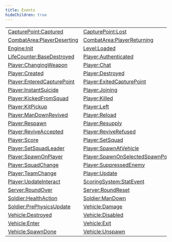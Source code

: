 ```yaml
---
title: Events
hideChildren: true
---
```


|   |   |
| --- | --- |
| [CapturePoint:Captured](/vext/ref/server/event/capturepoint_captured) | [CapturePoint:Lost](/vext/ref/server/event/capturepoint_lost) |
| [CombatArea:PlayerDeserting](/vext/ref/server/event/combatarea_playerdeserting) | [CombatArea:PlayerReturning](/vext/ref/server/event/combatarea_playerreturning) |
| [Engine:Init](/vext/ref/server/event/engine_init) | [Level:Loaded](/vext/ref/server/event/level_loaded) |
| [LifeCounter:BaseDestroyed](/vext/ref/server/event/lifecounter_basedestroyed) | [Player:Authenticated](/vext/ref/server/event/player_authenticated) |
| [Player:ChangingWeapon](/vext/ref/server/event/player_changingweapon) | [Player:Chat](/vext/ref/server/event/player_chat) |
| [Player:Created](/vext/ref/server/event/player_created) | [Player:Destroyed](/vext/ref/server/event/player_destroyed) |
| [Player:EnteredCapturePoint](/vext/ref/server/event/player_enteredcapturepoint) | [Player:ExitedCapturePoint](/vext/ref/server/event/player_exitedcapturepoint) |
| [Player:InstantSuicide](/vext/ref/server/event/player_instantsuicide) | [Player:Joining](/vext/ref/server/event/player_joining) |
| [Player:KickedFromSquad](/vext/ref/server/event/player_kickedfromsquad) | [Player:Killed](/vext/ref/server/event/player_killed) |
| [Player:KitPickup](/vext/ref/server/event/player_kitpickup) | [Player:Left](/vext/ref/server/event/player_left) |
| [Player:ManDownRevived](/vext/ref/server/event/player_mandownrevived) | [Player:Reload](/vext/ref/server/event/player_reload) |
| [Player:Respawn](/vext/ref/server/event/player_respawn) | [Player:Resupply](/vext/ref/server/event/player_resupply) |
| [Player:ReviveAccepted](/vext/ref/server/event/player_reviveaccepted) | [Player:ReviveRefused](/vext/ref/server/event/player_reviverefused) |
| [Player:Score](/vext/ref/server/event/player_score) | [Player:SetSquad](/vext/ref/server/event/player_setsquad) |
| [Player:SetSquadLeader](/vext/ref/server/event/player_setsquadleader) | [Player:SpawnAtVehicle](/vext/ref/server/event/player_spawnatvehicle) |
| [Player:SpawnOnPlayer](/vext/ref/server/event/player_spawnonplayer) | [Player:SpawnOnSelectedSpawnPoint](/vext/ref/server/event/player_spawnonselectedspawnpoint) |
| [Player:SquadChange](/vext/ref/server/event/player_squadchange) | [Player:SuppressedEnemy](/vext/ref/server/event/player_suppressedenemy) |
| [Player:TeamChange](/vext/ref/server/event/player_teamchange) | [Player:Update](/vext/ref/server/event/player_update) |
| [Player:UpdateInteract](/vext/ref/server/event/player_updateinteract) | [ScoringSystem:StatEvent](/vext/ref/server/event/scoringsystem_statevent) |
| [Server:RoundOver](/vext/ref/server/event/server_roundover) | [Server:RoundReset](/vext/ref/server/event/server_roundreset) |
| [Soldier:HealthAction](/vext/ref/server/event/soldier_healthaction) | [Soldier:ManDown](/vext/ref/server/event/soldier_mandown) |
| [Soldier:PrePhysicsUpdate](/vext/ref/server/event/soldier_prephysicsupdate) | [Vehicle:Damage](/vext/ref/server/event/vehicle_damage) |
| [Vehicle:Destroyed](/vext/ref/server/event/vehicle_destroyed) | [Vehicle:Disabled](/vext/ref/server/event/vehicle_disabled) |
| [Vehicle:Enter](/vext/ref/server/event/vehicle_enter) | [Vehicle:Exit](/vext/ref/server/event/vehicle_exit) |
| [Vehicle:SpawnDone](/vext/ref/server/event/vehicle_spawndone) | [Vehicle:Unspawn](/vext/ref/server/event/vehicle_unspawn) |


